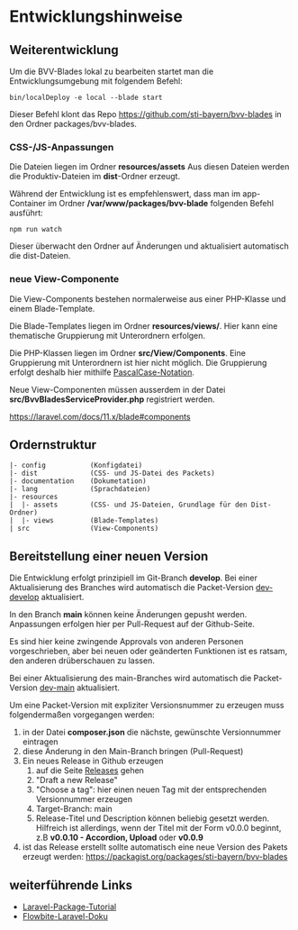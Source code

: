 # Entwicklungshinweise

## Weiterentwicklung 

Um die BVV-Blades lokal zu bearbeiten startet man die Entwicklungsumgebung mit folgendem Befehl:

    bin/localDeploy -e local --blade start

Dieser Befehl klont das Repo https://github.com/sti-bayern/bvv-blades in den Ordner packages/bvv-blades.

### CSS-/JS-Anpassungen

Die Dateien liegen im Ordner **resources/assets**
Aus diesen Dateien werden die Produktiv-Dateien im **dist**-Ordner erzeugt.

Während der Entwicklung ist es empfehlenswert, dass man im app-Container im Ordner **/var/www/packages/bvv-blade** folgenden Befehl ausführt:

    npm run watch

Dieser überwacht den Ordner auf Änderungen und aktualisiert automatisch die dist-Dateien.

### neue View-Componente

Die View-Components bestehen normalerweise aus einer PHP-Klasse und einem Blade-Template.

Die Blade-Templates liegen im Ordner **resources/views/**. Hier kann eine thematische Gruppierung mit Unterordnern erfolgen.

Die PHP-Klassen liegen im Ordner **src/View/Components**. Eine Gruppierung mit Unterordnern ist hier nicht möglich. Die Gruppierung erfolgt deshalb hier mithilfe [PascalCase-Notation](https://www.techopedia.com/de/definition/pascal-case).

Neue View-Componenten müssen ausserdem in der Datei **src/BvvBladesServiceProvider.php** registriert werden.

https://laravel.com/docs/11.x/blade#components

## Ordernstruktur

    |- config           (Konfigdatei)
    |- dist             (CSS- und JS-Datei des Packets)
    |- documentation    (Dokumetation)
    |- lang             (Sprachdateien)
    |- resources
    |  |- assets        (CSS- und JS-Dateien, Grundlage für den Dist-Ordner)
    |  |- views         (Blade-Templates)
    | src               (View-Components)


## Bereitstellung einer neuen Version

Die Entwicklung erfolgt prinzipiell im Git-Branch **develop**.
Bei einer Aktualisierung des Branches wird automatisch die Packet-Version [dev-develop](https://packagist.org/packages/sti-bayern/bvv-blades#dev-develop) aktualisiert.

In den Branch **main** können keine Änderungen gepusht werden.
Anpassungen erfolgen hier per Pull-Request auf der Github-Seite.

Es sind hier keine zwingende Approvals von anderen Personen vorgeschrieben, aber bei neuen oder geänderten Funktionen ist es ratsam, den anderen drüberschauen zu lassen.

Bei einer Aktualisierung des main-Branches wird automatisch die Packet-Version [dev-main](https://packagist.org/packages/sti-bayern/bvv-blades#dev-main) aktualisiert.

Um eine Packet-Version mit expliziter Versionsnummer zu erzeugen muss folgendermaßen vorgegangen werden:

1. in der Datei **composer.json** die nächste, gewünschte Versionnummer eintragen
2. diese Änderung in den Main-Branch bringen (Pull-Request)
3. Ein neues Release in Github erzeugen
   1. auf die Seite [Releases](https://github.com/sti-bayern/bvv-blades/releases) gehen
   2. "Draft a new Release"
   3. "Choose a tag": hier einen neuen Tag mit der entsprechenden Versionnummer erzeugen
   4. Target-Branch: main
   5. Release-Titel und Description können beliebig gesetzt werden. Hilfreich ist allerdings, wenn der Titel mit der Form v0.0.0 beginnt, z.B **v0.0.10 - Accordion, Upload** oder **v0.0.9**
4. ist das Release erstellt sollte automatisch eine neue Version des Pakets erzeugt werden: https://packagist.org/packages/sti-bayern/bvv-blades


## weiterführende Links

- [Laravel-Package-Tutorial](https://www.laravelpackage.com)
- [Flowbite-Laravel-Doku](https://flowbite.com/docs/getting-started/laravel/)


